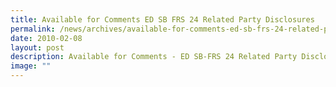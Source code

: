 ```yaml
---
title: Available for Comments ED SB FRS 24 Related Party Disclosures
permalink: /news/archives/available-for-comments-ed-sb-frs-24-related-party-disclosures/
date: 2010-02-08
layout: post
description: Available for Comments - ED SB-FRS 24 Related Party Disclosures
image: ""
---
```

